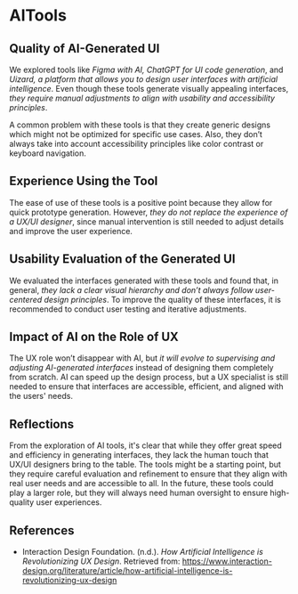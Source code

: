 <!DOCTYPE html>
<html lang="en">
<body>
    <h1>AITools</h1>
    <h2>Quality of AI-Generated UI</h2>
    <p>
        We explored tools like <em>Figma with AI, ChatGPT for UI code generation</em>, and <em>Uizard, a platform that allows you to design user interfaces with artificial intelligence</em>. Even though these tools generate visually appealing interfaces, <em>they require manual adjustments to align with usability and accessibility principles</em>.
    </p>
    <p>
        A common problem with these tools is that they create generic designs which might not be optimized for specific use cases. Also, they don’t always take into account accessibility principles like color contrast or keyboard navigation.
    </p>   
    <h2>Experience Using the Tool</h2>
    <p>
        The ease of use of these tools is a positive point because they allow for quick prototype generation. However, <em>they do not replace the experience of a UX/UI designer</em>, since manual intervention is still needed to adjust details and improve the user experience.
    </p>    
    <h2>Usability Evaluation of the Generated UI</h2>
    <p>
        We evaluated the interfaces generated with these tools and found that, in general, <em>they lack a clear visual hierarchy and don’t always follow user-centered design principles</em>. To improve the quality of these interfaces, it is recommended to conduct user testing and iterative adjustments.
    </p>  
    <h2>Impact of AI on the Role of UX</h2>
    <p>
        The UX role won’t disappear with AI, but <em>it will evolve to supervising and adjusting AI-generated interfaces</em> instead of designing them completely from scratch. AI can speed up the design process, but a UX specialist is still needed to ensure that interfaces are accessible, efficient, and aligned with the users' needs.
    </p>    
    <h2>Reflections</h2>
    <p>
        From the exploration of AI tools, it's clear that while they offer great speed and efficiency in generating interfaces, they lack the human touch that UX/UI designers bring to the table. The tools might be a starting point, but they require careful evaluation and refinement to ensure that they align with real user needs and are accessible to all. In the future, these tools could play a larger role, but they will always need human oversight to ensure high-quality user experiences.
    </p>    
    <h2>References</h2>
    <ul>
        <li>Interaction Design Foundation. (n.d.). <em>How Artificial Intelligence is Revolutionizing UX Design</em>. Retrieved from: <a href="https://www.interaction-design.org/literature/article/how-artificial-intelligence-is-revolutionizing-ux-design">https://www.interaction-design.org/literature/article/how-artificial-intelligence-is-revolutionizing-ux-design</a></li>
    </ul>
</body>
</html>
